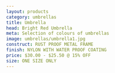 ```yaml
---
layout: products
category: umbrellas
title: Umbrella
head: Bright Red Umbrella
meta: Selection of colours of umbrellas
image: umbrellas/umbrella1.jpg
construct: RUST PROOF METAL FRAME
finish: NYLON WITH WATER PROOF COATING
price: $30.00 - $25.50 @ 15% OFF 
size: ONE SIZE ONLY
---
```


<!--
BRIGHT RED UMBRELLA

$30.00 - $25.50 @ 15% OFF

COLOUR: RED

## DETAILS 

- ONE SIZE ONLY
- RUST PROOF METAL FRAME
- NYLON WITH WATER PROOF COATING-->
